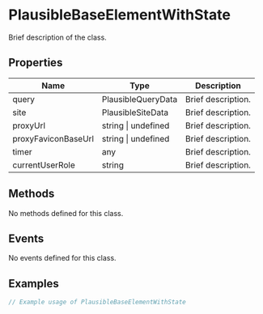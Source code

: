 # PlausibleBaseElementWithState

Brief description of the class.

## Properties

| Name                | Type                  | Description               |
|---------------------|-----------------------|---------------------------|
| query               | PlausibleQueryData    | Brief description.        |
| site                | PlausibleSiteData     | Brief description.        |
| proxyUrl            | string \| undefined   | Brief description.        |
| proxyFaviconBaseUrl | string \| undefined   | Brief description.        |
| timer               | any                   | Brief description.        |
| currentUserRole     | string                | Brief description.        |

## Methods

No methods defined for this class.

## Events

No events defined for this class.

## Examples

```typescript
// Example usage of PlausibleBaseElementWithState
```